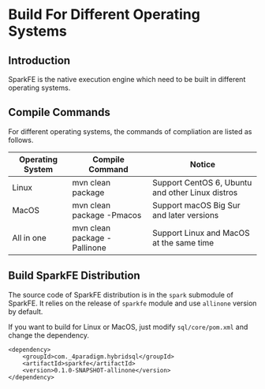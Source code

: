 # Build For Different Operating Systems

## Introduction

SparkFE is the native execution engine which need to be built in different operating systems.

## Compile Commands

For different operating systems, the commands of compliation are listed as follows.

| Operating System | Compile Command | Notice |
| ---------------- | --------------- | ------ |
| Linux   | mvn clean package| Support CentOS 6, Ubuntu and other Linux distros |
| MacOS   | mvn clean package -Pmacos | Support macOS Big Sur and later versions |
| All in one | mvn clean package -Pallinone | Support Linux and MacOS at the same time |

## Build SparkFE Distribution

The source code of SparkFE distribution is in the `spark` submodule of SparkFE. It relies on the release of `sparkfe` module and use `allinone` version by default.

If you want to build for Linux or MacOS, just modify `sql/core/pom.xml` and change the dependency.

```
<dependency>
    <groupId>com._4paradigm.hybridsql</groupId>
    <artifactId>sparkfe</artifactId>
    <version>0.1.0-SNAPSHOT-allinone</version>
</dependency>
```
